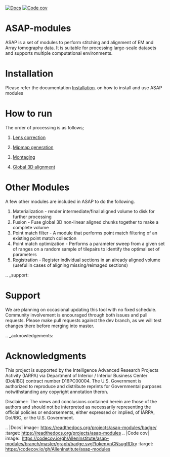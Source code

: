 [![Docs](https://readthedocs.org/projects/asap-modules/badge/)](https://readthedocs.org/projects/asap-modules)
[![Code cov](https://codecov.io/gh/AllenInstitute/asap-modules/branch/master/graph/badge.svg?token=nCNsugRDky)](https://codecov.io/gh/AllenInstitute/asap-modules)

# ASAP-modules

ASAP is a set of modules to perform stitching and alignment of EM and Array tomography data.
It is suitable for processing large-scale datasets and supports multiple computational environments.


# Installation

Please refer the documentation [Installation](docs/readme/installation.rst). on how to install and use ASAP modules

# How to run

The order of processing is as follows; 

1. [Lens correction](docs/readme/lens_correction.rst)

2. [Mipmap generation](docs/readme/mipmaps.rst)

3. [Montaging](docs/readme/montaging.rst)

4. [Global 3D alignment](docs/readme/rough_alignment.rst)

# Other Modules

A few other modules are included in ASAP to do the following.

1. Materialization - render intermediate/final aligned volume to disk
   for further processing
2. Fusion - Fuse global 3D non-linear aligned chunks together to make a
   complete volume
3. Point match filter - A module that performs point match filtering of
   an existing point match collection
4. Point match optimization - Performs a parameter sweep from a given
   set of ranges on a random sample of tilepairs to identify the optimal
   set of parameters
5. Registration - Register individual sections in an already aligned
   volume (useful in cases of aligning missing/reimaged sections)

.. _support:
# Support


We are planning on occasional updating this tool with no fixed schedule. 
Community involvement is encouraged through both issues and pull requests. 
Please make pull requests against the dev branch, as we will test changes 
there before merging into master.

.. _acknowledgements:
# Acknowledgments

This project is supported by the Intelligence Advanced Research Projects
Activity (IARPA) via Department of Interior / Interior Business Center
(DoI/IBC) contract number D16PC00004. The U.S. Government is authorized
to reproduce and distribute reprints for Governmental purposes
notwithstanding any copyright annotation theron.

Disclaimer: The views and conclusions contained herein are those of the
authors and should not be interpreted as necessarily representing the
official policies or endorsements, either expressed or implied, of
IARPA, DoI/IBC, or the U.S. Government.

.. |Docs| image:: https://readthedocs.org/projects/asap-modules/badge/
   :target: https://readthedocs.org/projects/asap-modules
.. |Code cov| image:: https://codecov.io/gh/AllenInstitute/asap-modules/branch/master/graph/badge.svg?token=nCNsugRDky
   :target: https://codecov.io/gh/AllenInstitute/asap-modules